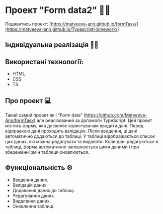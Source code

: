 # Проект "Form data2" 📝🔢 

Подивитись проект: [https://matveeva-ann.github.io/formTask/](https://matveeva-ann.github.io/TypescriptHomework/)

## Індивідуальна реалізація 👩‍💼

## Використані технології:
- HTML
- CSS
- TS

## Про проект 💻

Такий самий проект як і "Form data" (https://github.com/Matveeva-Ann/formTask) але реалізований за допомоги TypeScript.
Цей проект містить форму, яка дозволяє користувачам вводити дані. Перед відправкою дані проходять валідацію. Після введення, ці дані автоматично додаються до таблиці. У таблиці відображається список цих даних, які можна редагувати та видаляти. Коли дані редагуються в таблиці, форма автоматично заповнюється цими даними і при збереженні змін таблиця оновлюється.

## Функціональність ⚙️
- Введення даних.
- Валідація даних.
- Додавання даних до таблиці.
- Редагування даних.
- Видалення даних.
- Оновлення таблиці.
